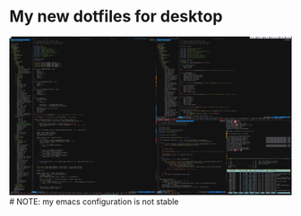 # My new dotfiles for desktop 
<img src="screenshot.png">
# NOTE: my emacs configuration is not stable
